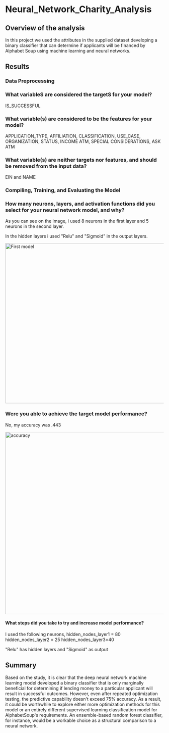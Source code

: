 # Neural_Network_Charity_Analysis

## Overview of the analysis

In this project we used the attributes in the supplied dataset developing a binary classifier that can determine if applicants will be financed by Alphabet Soup using  machine learning and neural networks.

## Results

### Data Preprocessing

### What variableS are considered the targetS for your model? 
IS_SUCCESSFUL

### What variable(s) are considered to be the features for your model?
APPLICATION_TYPE, AFFILIATION, CLASSIFICATION, USE_CASE, ORGANIZATION, STATUS, INCOME ATM, SPECIAL CONSIDERATIONS, ASK ATM

### What variable(s) are neither targets nor features, and should be removed from the input data?
EIN and NAME

### Compiling, Training, and Evaluating the Model

### How many neurons, layers, and activation functions did you select for your neural network model, and why?

As you can see on the image, i used 8 neurons in the first layer and 5 neurons in the second layer. 

In the hidden layers i used "Relu" and "Sigmoid" in the output layers.

<img width="507" alt="First model" src="https://user-images.githubusercontent.com/108194577/201245779-13c77765-b312-41b8-8495-46d890fb587a.PNG">


### Were you able to achieve the target model performance?
No, my accuracy was .443

<img width="577" alt="accuracy" src="https://user-images.githubusercontent.com/108194577/201245757-46dfb92e-0f63-406a-a151-17ce5ff9b7c1.PNG">


#### What steps did you take to try and increase model performance?
I used the following neurons,
hidden_nodes_layer1 = 80
hidden_nodes_layer2 = 25
hidden_nodes_layer3=40 

"Relu" has hidden layers and "Sigmoid" as output

## Summary

Based on the study, it is clear that the deep neural network machine learning model developed a binary classifier that is only marginally beneficial for determining if lending money to a particular applicant will result in successful outcomes. However, even after repeated optimization testing, the predictive capability doesn't exceed 75% accuracy. As a result, it could be worthwhile to explore either more optimization methods for this model or an entirely different supervised learning classification model for AlphabetSoup's requirements. An ensemble-based random forest classifier, for instance, would be a workable choice as a structural comparison to a neural network. 
